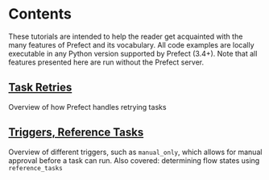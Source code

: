 # Contents

These tutorials are intended to help the reader get acquainted with the many features of Prefect and its vocabulary.  All code examples
are locally executable in any Python version supported by Prefect (3.4+).  Note that all features presented here are run without
the Prefect server.

## [Task Retries](task-retries.html) 
Overview of how Prefect handles retrying tasks 

## [Triggers, Reference Tasks](triggers-and-references.html)
Overview of different triggers, such as `manual_only`, which allows for manual approval before a task can run.  Also covered: determining flow states using `reference_tasks` 
